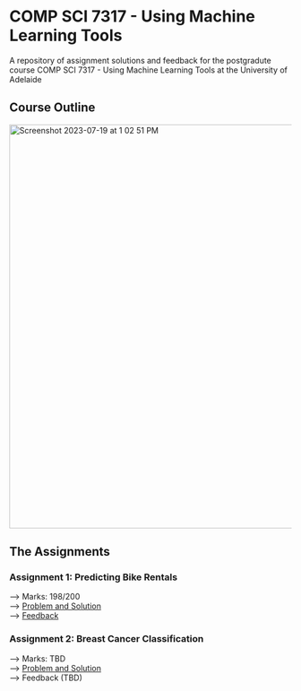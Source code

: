 # COMP SCI 7317 - Using Machine Learning Tools

A repository of assignment solutions and feedback for the postgradute course COMP SCI 7317 - Using Machine Learning Tools at the University of Adelaide

## Course Outline
<img width="721" alt="Screenshot 2023-07-19 at 1 02 51 PM" src="https://github.com/bluebindu/COMP-SCI-7317-Using-Machine-Learning-Tools/assets/5253793/8277e027-3d3d-4b6c-b922-26eb0270d32e">

## The Assignments

### Assignment 1: Predicting Bike Rentals
--> Marks: 198/200\
--> [Problem and Solution](https://github.com/bluebindu/COMP-SCI-7317-Using-Machine-Learning-Tools/blob/main/Assignment%201%20-%20Predicting%20Bike%20Rental%20Data/Assignment-1.ipynb)\
--> [Feedback](https://github.com/bluebindu/COMP-SCI-7317-Using-Machine-Learning-Tools/blob/main/Assignment%201%20-%20Predicting%20Bike%20Rental%20Data/Feedback-Assignment-1.pdf)

### Assignment 2: Breast Cancer Classification
--> Marks: TBD\
--> [Problem and Solution]([...](https://github.com/bluebindu/COMP-SCI-7317-Using-Machine-Learning-Tools/blob/main/Assignment%202%20-%20Breast%20Cancer%20Classification/Assignment-2.ipynb)https://github.com/bluebindu/COMP-SCI-7317-Using-Machine-Learning-Tools/blob/main/Assignment%202%20-%20Breast%20Cancer%20Classification/Assignment-2.ipynb)\
--> Feedback (TBD)
